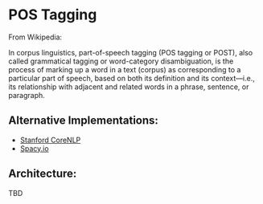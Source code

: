 # POS Tagging

From Wikipedia:

In corpus linguistics, part-of-speech tagging (POS tagging or POST), also called grammatical tagging or word-category disambiguation, is the process of marking up a word in a text (corpus) as corresponding to a particular part of speech, based on both its definition and its context—i.e., its relationship with adjacent and related words in a phrase, sentence, or paragraph.

## Alternative Implementations:

* [Stanford CoreNLP](http://nlp.stanford.edu/software/tagger.shtml)
* [Spacy.io](https://spacy.io/blog/part-of-speech-POS-tagger-in-python)

## Architecture:

TBD

